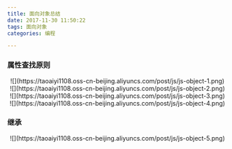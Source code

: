 ```yaml
---
title: 面向对象总结
date: 2017-11-30 11:50:22
tags: 面向对象
categories: 编程

---
```

### 属性查找原则
<div align=center>
![](https://taoaiyi1108.oss-cn-beijing.aliyuncs.com/post/js/js-object-1.png)</br>
![](https://taoaiyi1108.oss-cn-beijing.aliyuncs.com/post/js/js-object-2.png)</br>
![](https://taoaiyi1108.oss-cn-beijing.aliyuncs.com/post/js/js-object-3.png)</br>
![](https://taoaiyi1108.oss-cn-beijing.aliyuncs.com/post/js/js-object-4.png)
</div>

### 继承
<div align=center>
![](https://taoaiyi1108.oss-cn-beijing.aliyuncs.com/post/js/js-object-5.png)
</div>
